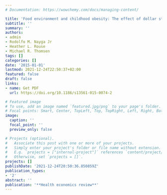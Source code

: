 ```yaml
---
# Documentation: https://wowchemy.com/docs/managing-content/

title: 'Food environment and childhood obesity: The effect of dollar stores'
subtitle: ''
summary: ''
authors:
- admin
- Rodolfo M. Nayga Jr
- Heather L. Rouse
- Michael R. Thomsen
tags: []
categories: []
date: '2015-01-01'
lastmod: 2021-12-24T22:50:37+02:00
featured: false
draft: false
links: 
- name: Get PDF
  url: https://doi.org/10.1186/s13561-015-0074-2

# Featured image
# To use, add an image named `featured.jpg/png` to your page's folder.
# Focal points: Smart, Center, TopLeft, Top, TopRight, Left, Right, BottomLeft, Bottom, BottomRight.
image:
  caption: ''
  focal_point: ''
  preview_only: false

# Projects (optional).
#   Associate this post with one or more of your projects.
#   Simply enter your project's folder or file name without extension.
#   E.g. `projects = ["internal-project"]` references `content/project/deep-learning/index.md`.
#   Otherwise, set `projects = []`.
projects: []
publishDate: '2021-12-24T20:50:36.850859Z'
publication_types:
- '2'
abstract: ''
publication: '**Health economics review**'
---
```

